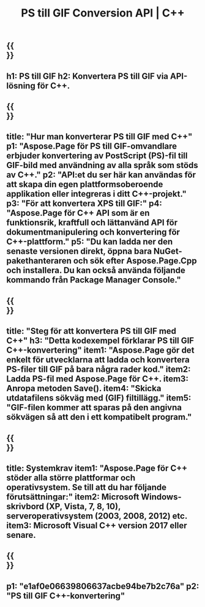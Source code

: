 ﻿---
translation: true
template: /_templates/_conversion-child-cpp.md
title: PS till GIF Conversion API | C++
url: /cpp/conversion/ps-to-gif/
description: PS till GIF-konvertering tillhandahålls av Aspose.Page för C++ API-lösning. Fungerar i C++ Runtime Environment för Windows 32 bitar, Windows 64 bitar och Linux 64 bitar.
informat: PS
outformat: GIF
otherformats: XPS EPS
---

{{<section banner>}}
---
h1: PS till GIF
h2: Konvertera PS till GIF via API-lösning för C++.
---

{{<section overview>}}
---
title: "Hur man konverterar PS till GIF med C++"
p1: "Aspose.Page för PS till GIF-omvandlare erbjuder konvertering av PostScript (PS)-fil till GIF-bild med användning av alla språk som stöds av C++."
p2: "API:et du ser här kan användas för att skapa din egen plattformsoberoende applikation eller integreras i ditt C++-projekt."
p3: "För att konvertera XPS till GIF:"
p4: "Aspose.Page för C++ API som är en funktionsrik, kraftfull och lättanvänd API för dokumentmanipulering och konvertering för C++-plattform."
p5: "Du kan ladda ner den senaste versionen direkt, öppna bara NuGet-pakethanteraren och sök efter Aspose.Page.Cpp och installera. Du kan också använda följande kommando från Package Manager Console."
---

{{<section feature1>}}
---
title: "Steg för att konvertera PS till GIF med C++"
h3: "Detta kodexempel förklarar PS till GIF C++-konvertering"
item1: "Aspose.Page gör det enkelt för utvecklarna att ladda och konvertera PS-filer till GIF på bara några rader kod."
item2: Ladda PS-fil med Aspose.Page för C++.
item3: Anropa metoden Save().
item4: "Skicka utdatafilens sökväg med (GIF) filtillägg."
item5: "GIF-filen kommer att sparas på den angivna sökvägen så att den i ett kompatibelt program."
---

{{<section feature2>}}
---
title: Systemkrav
item1: "Aspose.Page för C++ stöder alla större plattformar och operativsystem. Se till att du har följande förutsättningar:"
item2: Microsoft Windows-skrivbord (XP, Vista, 7, 8, 10), serveroperativsystem (2003, 2008, 2012) etc.
item3: Microsoft Visual C++ version 2017 eller senare.
---

{{<section gist>}}
---
p1: "e1af0e06639806637acbe94be7b2c76a"
p2: "PS till GIF C++-konvertering"
---
